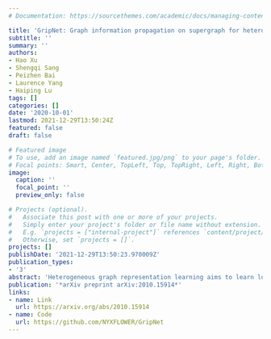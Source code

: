 ```yaml
---
# Documentation: https://sourcethemes.com/academic/docs/managing-content/

title: 'GripNet: Graph information propagation on supergraph for heterogeneous graphs'
subtitle: ''
summary: ''
authors:
- Hao Xu
- Shengqi Sang
- Peizhen Bai
- Laurence Yang
- Haiping Lu
tags: []
categories: []
date: '2020-10-01'
lastmod: 2021-12-29T13:50:24Z
featured: false
draft: false

# Featured image
# To use, add an image named `featured.jpg/png` to your page's folder.
# Focal points: Smart, Center, TopLeft, Top, TopRight, Left, Right, BottomLeft, Bottom, BottomRight.
image:
  caption: ''
  focal_point: ''
  preview_only: false

# Projects (optional).
#   Associate this post with one or more of your projects.
#   Simply enter your project's folder or file name without extension.
#   E.g. `projects = ["internal-project"]` references `content/project/deep-learning/index.md`.
#   Otherwise, set `projects = []`.
projects: []
publishDate: '2021-12-29T13:50:23.970009Z'
publication_types:
- '3'
abstract: 'Heterogeneous graph representation learning aims to learn low-dimensional vector representations of different types of entities and relations to empower downstream tasks. Existing methods either capture semantic relationships but indirectly leverage node/edge attributes in a complex way, or leverage node/edge attributes directly without taking semantic relationships into account. When involving multiple convolution operations, they also have poor scalability. To overcome these limitations, this paper proposes a flexible and efficient Graph information propagation Network (GripNet) framework. Specifically, we introduce a new supergraph data structure consisting of supervertices and superedges. A supervertex is a semantically-coherent subgraph. A superedge defines an information propagation path between two supervertices. GripNet learns new representations for the supervertex of interest by propagating information along the defined path using multiple layers. We construct multiple large-scale graphs and evaluate GripNet against competing methods to show its superiority in link prediction, node classification, and data integration.'
publication: '*arXiv preprint arXiv:2010.15914*'
links:
- name: Link
  url: https://arxiv.org/abs/2010.15914
- name: Code
  url: https://github.com/NYXFLOWER/GripNet
---
```

